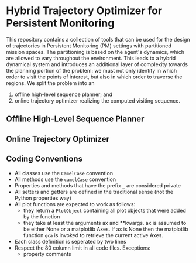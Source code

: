# Hybrid Trajectory Optimizer for Persistent Monitoring
This repository contains a collection of tools that can be used for the design of trajectories in Persistent Monitoring (PM) settings with partitioned mission spaces. The partitioning is based on the agent's dynamics, which are allowed to vary throughout the environment. This leads to a hybrid dynamical system and introduces an additional layer of complexity towards the planning portion of the problem: we must not only identify in which order to visit the points of interest, but also in which order to traverse the regions. 
We split the problem into an
1. offline high-level sequence planner; and
2. online trajectory optimizer realizing the computed visiting sequence.

## Offline High-Level Sequence Planner

## Online Trajectory Optimizer

## Coding Conventions
- All classes use the `CamelCase` convention
- All methods use the `camelCase` convention
- Properties and methods that have the prefix `_` are considered private
- All setters and getters are defined in the traditional sense (not the Python properties way)
- All plot functions are expected to work as follows:
    - they return a `PlotObject` containing all plot objects that were added by the function
    - they take at least the arguments ax and **kwargs. ax is assumed to be either None or a matplotlib Axes. If ax is None then the matplotlib function `gca` is invoked to retrieve the current active Axes.
- Each class definition is seperated by two lines
- Respect the 80 column limit in all code files. Exceptions:
    - property comments 
